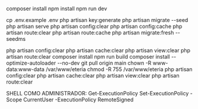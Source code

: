 composer install
npm install
npm run dev

cp .env.example .env
php artisan key:generate
php artisan migrate --seed
php artisan serve
php artisan config:clear 
php artisan config:cache 
php artisan route:clear 
php artisan route:cache
php artisan migrate:fresh --seedms

php artisan config:clear
php artisan cache:clear
php artisan view:clear
php artisan route:clear
composer install
npm run build 
composer install --optimize-autoloader --no-dev 
git pull origin main
chown -R www-data:www-data /var/www/eteria
chmod -R 755 /var/www/eteria
php artisan config:clear
php artisan cache:clear
php artisan view:clear
php artisan route:clear

SHELL COMO ADMINISTRADOR: 
Get-ExecutionPolicy 
Set-ExecutionPolicy -Scope CurrentUser -ExecutionPolicy RemoteSigned
